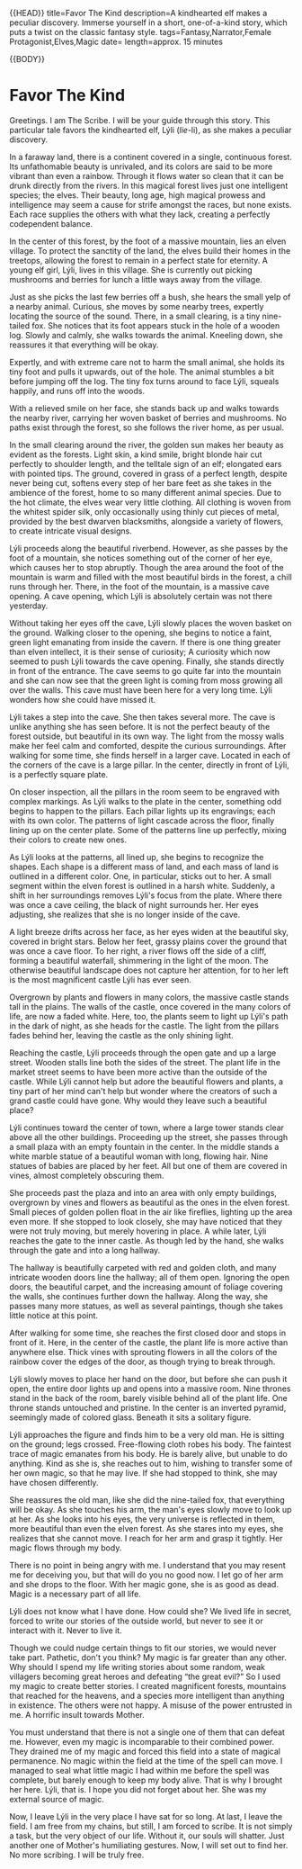 {{HEAD}}
title=Favor The Kind
description=A kindhearted elf makes a peculiar discovery. Immerse yourself in a short, one-of-a-kind story, which puts a twist on the classic fantasy style.
tags=Fantasy,Narrator,Female Protagonist,Elves,Magic
date=
length=approx. 15 minutes

{{BODY}}

# Favor The Kind

Greetings. I am The Scribe. I will be your guide through
this story. This particular tale favors the kindhearted
elf, Lýli (_lie_-li), as she makes a peculiar
discovery.

In a faraway land, there is a continent covered in a
single, continuous forest. Its unfathomable beauty is
unrivaled, and its colors are said to be more vibrant
than even a rainbow. Through it flows water so clean
that it can be drunk directly from the rivers. In this
magical forest lives just one intelligent species; the
elves. Their beauty, long age, high magical prowess and
intelligence may seem a cause for strife amongst the
races, but none exists. Each race supplies the others
with what they lack, creating a perfectly codependent
balance.

In the center of this forest, by the foot of a massive
mountain, lies an elven village. To protect the sanctity
of the land, the elves build their homes in the
treetops, allowing the forest to remain in a perfect
state for eternity. A young elf girl, Lýli, lives in
this village. She is currently out picking mushrooms and
berries for lunch a little ways away from the village.

Just as she picks the last few berries off a bush, she
hears the small yelp of a nearby animal. Curious, she
moves by some nearby trees, expertly locating the source
of the sound. There, in a small clearing, is a tiny
nine-tailed fox. She notices that its foot appears stuck
in the hole of a wooden log. Slowly and calmly, she
walks towards the animal. Kneeling down, she reassures
it that everything will be okay.

Expertly, and with extreme care not to harm the small
animal, she holds its tiny foot and pulls it upwards,
out of the hole. The animal stumbles a bit before
jumping off the log. The tiny fox turns around to face
Lýli, squeals happily, and runs off into the woods.

With a relieved smile on her face, she stands back up
and walks towards the nearby river, carrying her woven
basket of berries and mushrooms. No paths exist through
the forest, so she follows the river home, as per usual.

In the small clearing around the river, the golden sun
makes her beauty as evident as the forests. Light skin,
a kind smile, bright blonde hair cut perfectly to
shoulder length, and the telltale sign of an elf;
elongated ears with pointed tips. The ground, covered in
grass of a perfect length, despite never being cut,
softens every step of her bare feet as she takes in the
ambience of the forest, home to so many different animal
species. Due to the hot climate, the elves wear very
little clothing. All clothing is woven from the whitest
spider silk, only occasionally using thinly cut pieces
of metal, provided by the best dwarven blacksmiths,
alongside a variety of flowers, to create intricate
visual designs.

Lýli proceeds along the beautiful riverbend. However, as
she passes by the foot of a mountain, she notices
something out of the corner of her eye, which causes her
to stop abruptly. Though the area around the foot of the
mountain is warm and filled with the most beautiful
birds in the forest, a chill runs through her. There, in
the foot of the mountain, is a massive cave opening. A
cave opening, which Lýli is absolutely certain was not
there yesterday.

Without taking her eyes off the cave, Lýli slowly places
the woven basket on the ground. Walking closer to the
opening, she begins to notice a faint, green light
emanating from inside the cavern. If there is one thing
greater than elven intellect, it is their sense of
curiosity; A curiosity which now seemed to push Lýli
towards the cave opening. Finally, she stands directly
in front of the entrance. The cave seems to go quite far
into the mountain and she can now see that the green
light is coming from moss growing all over the walls.
This cave must have been here for a very long time. Lýli
wonders how she could have missed it.

Lýli takes a step into the cave. She then takes several
more. The cave is unlike anything she has seen before.
It is not the perfect beauty of the forest outside, but
beautiful in its own way. The light from the mossy walls
make her feel calm and comforted, despite the curious
surroundings. After walking for some time, she finds
herself in a larger cave. Located in each of the corners
of the cave is a large pillar. In the center, directly
in front of Lýli, is a perfectly square plate.

On closer inspection, all the pillars in the room seem
to be engraved with complex markings. As Lýli walks to
the plate in the center, something odd begins to happen
to the pillars. Each pillar lights up its engravings;
each with its own color. The patterns of light cascade
across the floor, finally lining up on the center plate.
Some of the patterns line up perfectly, mixing their
colors to create new ones.

As Lýli looks at the patterns, all lined up, she begins
to recognize the shapes. Each shape is a different mass
of land, and each mass of land is outlined in a
different color. One, in particular, sticks out to her.
A small segment within the elven forest is outlined in a
harsh white. Suddenly, a shift in her surroundings
removes Lýli's focus from the plate. Where there was
once a cave ceiling, the black of night surrounds her.
Her eyes adjusting, she realizes that she is no longer
inside of the cave.

A light breeze drifts across her face, as her eyes widen
at the beautiful sky, covered in bright stars. Below her
feet, grassy plains cover the ground that was once a
cave floor. To her right, a river flows off the side of
a cliff, forming a beautiful waterfall, shimmering in
the light of the moon. The otherwise beautiful landscape
does not capture her attention, for to her left is the
most magnificent castle Lýli has ever seen.

Overgrown by plants and flowers in many colors, the
massive castle stands tall in the plains. The walls of
the castle, once covered in the many colors of life, are
now a faded white. Here, too, the plants seem to light
up Lýli's path in the dark of night, as she heads for
the castle. The light from the pillars fades behind her,
leaving the castle as the only shining light.

Reaching the castle, Lýli proceeds through the open gate
and up a large street. Wooden stalls line both the sides
of the street. The plant life in the market street seems
to have been more active than the outside of the castle.
While Lýli cannot help but adore the beautiful flowers
and plants, a tiny part of her mind can't help but
wonder where the creators of such a grand castle could
have gone. Why would they leave such a beautiful place?

Lýli continues toward the center of town, where a large
tower stands clear above all the other buildings.
Proceeding up the street, she passes through a small
plaza with an empty fountain in the center. In the
middle stands a white marble statue of a beautiful woman
with long, flowing hair. Nine statues of babies are
placed by her feet. All but one of them are covered in
vines, almost completely obscuring them.

She proceeds past the plaza and into an area with only
empty buildings, overgrown by vines and flowers as
beautiful as the ones in the elven forest. Small pieces
of golden pollen float in the air like fireflies,
lighting up the area even more. If she stopped to look
closely, she may have noticed that they were not truly
moving, but merely hovering in place. A while later,
Lýli reaches the gate to the inner castle. As though led
by the hand, she walks through the gate and into a long
hallway.

The hallway is beautifully carpeted with red and golden
cloth, and many intricate wooden doors line the hallway;
all of them open. Ignoring the open doors, the beautiful
carpet, and the increasing amount of foliage covering
the walls, she continues further down the hallway. Along
the way, she passes many more statues, as well as
several paintings, though she takes little notice at
this point.

After walking for some time, she reaches the first
closed door and stops in front of it. Here, in the
center of the castle, the plant life is more active than
anywhere else. Thick vines with sprouting flowers in all
the colors of the rainbow cover the edges of the door,
as though trying to break through.

Lýli slowly moves to place her hand on the door, but
before she can push it open, the entire door lights up
and opens into a massive room. Nine thrones stand in the
back of the room, barely visible behind all of the plant
life. One throne stands untouched and pristine. In the
center is an inverted pyramid, seemingly made of colored
glass. Beneath it sits a solitary figure.

Lýli approaches the figure and finds him to be a very
old man. He is sitting on the ground; legs crossed.
Free-flowing cloth robes his body. The faintest trace of
magic emanates from his body. He is barely alive, but
unable to do anything. Kind as she is, she reaches out
to him, wishing to transfer some of her own magic, so
that he may live. If she had stopped to think, she may
have chosen differently.

She reassures the old man, like she did the nine-tailed
fox, that everything will be okay. As she touches his
arm, the man's eyes slowly move to look up at her. As
she looks into his eyes, the very universe is reflected
in them, more beautiful than even the elven forest. As
she stares into my eyes, she realizes that she cannot
move. I reach for her arm and grasp it tightly. Her
magic flows through my body.

There is no point in being angry with me. I understand
that you may resent me for deceiving you, but that will
do you no good now. I let go of her arm and she drops to
the floor. With her magic gone, she is as good as dead.
Magic is a necessary part of all life.

Lýli does not know what I have done. How could she? We
lived life in secret, forced to write our stories of the
outside world, but never to see it or interact with it.
Never to live it.

Though we could nudge certain things to fit our stories,
we would never take part. Pathetic, don't you think? My
magic is far greater than any other. Why should I spend
my life writing stories about some random, weak
villagers becoming great heroes and defeating “the great
evil?” So I used my magic to create better stories. I
created magnificent forests, mountains that reached for
the heavens, and a species more intelligent than
anything in existence. The others were not happy. A
misuse of the power entrusted in me. A horrific insult
towards Mother.

You must understand that there is not a single one of
them that can defeat me. However, even my magic is
incomparable to their combined power. They drained me of
my magic and forced this field into a state of magical
permanence. No magic within the field at the time of the
spell can move. I managed to seal what little magic I
had within me before the spell was complete, but barely
enough to keep my body alive. That is why I brought her
here. Lýli, that is. I hope you did not forget about
her. She was my external source of magic.

Now, I leave Lýli in the very place I have sat for so
long. At last, I leave the field. I am free from my
chains, but still, I am forced to scribe. It is not
simply a task, but the very object of our life. Without
it, our souls will shatter. Just another one of Mother's
humiliating gestures. Now, I will set out to find her.
No more scribing. I will be truly free.

